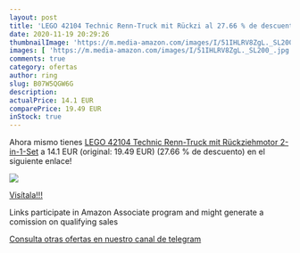 ```yaml
---
layout: post
title: 'LEGO 42104 Technic Renn-Truck mit Rückzi al 27.66 % de descuento'
date: 2020-11-19 20:29:26
thumbnailImage: 'https://m.media-amazon.com/images/I/51IHLRV8ZgL._SL200_.jpg'
images: [ 'https://m.media-amazon.com/images/I/51IHLRV8ZgL._SL200_.jpg' ]
comments: true
category: ofertas
author: ring
slug: B07W5QGW6G
description:
actualPrice: 14.1 EUR
comparePrice: 19.49 EUR
inStock: true
---
```


Ahora mismo tienes [LEGO 42104 Technic Renn-Truck mit Rückziehmotor 2-in-1-Set](https://www.amazon.de/dp/B07W5QGW6G/?tag=redken02-21) a 14.1 EUR (original: 19.49 EUR) (27.66 %  de descuento) en el siguiente enlace!

[![](https://m.media-amazon.com/images/I/51IHLRV8ZgL._SL200_.jpg)](https://www.amazon.de/dp/B07W5QGW6G/?tag=redken02-21)

[Visítala!!!](https://www.amazon.de/dp/B07W5QGW6G/?tag=redken02-21)

Links participate in Amazon Associate program and might generate a comission on qualifying sales

[Consulta otras ofertas en nuestro canal de telegram](https://t.me/s/ofertas25)
